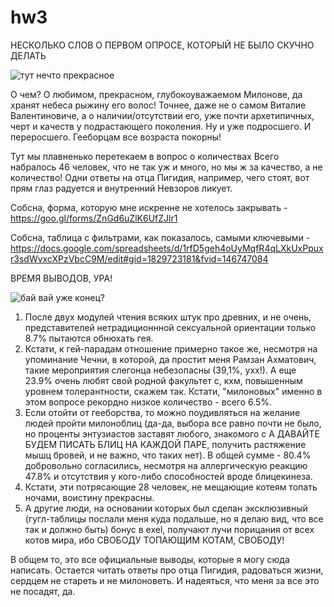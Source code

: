 # hw3
НЕСКОЛЬКО СЛОВ О ПЕРВОМ ОПРОСЕ, КОТОРЫЙ НЕ БЫЛО СКУЧНО ДЕЛАТЬ
  
  ![тут нечто прекрасное](https://cs5.pikabu.ru/images/big_size_comm/2015-03_5/14272179851331.jpg)

О чем? О любимом, прекрасном, глубокоуважаемом Милонове, да хранят небеса рыжину его волос! Точнее, даже не о самом Виталие Валентиновиче, а о наличии/отсутствии его, уже почти архетипичных, черт и качеств у подрастающего поколения. Ну и уже подросшего. И переросшего. Гееборцам все возраста покорны!

Тут мы плавненько перетекаем в вопрос о количествах
Всего набралось 46 человек, что не так уж и много, но мы ж за качество, а не количество! Одни ответы на отца Пигидия, например, чего стоят, вот прям глаз радуется и внутренний Невзоров ликует.

Собсна, форма, которую мне искренне не хотелось закрывать - https://goo.gl/forms/ZnGd6uZlK6UfZJlr1

Собсна, таблица с фильтрами, как показалось, самыми ключевыми - https://docs.google.com/spreadsheets/d/1rfD5geh4oUyMqfR4qLXkUxPpuxr3sdWvxcXPzVbcC9M/edit#gid=1829723181&fvid=146747084


ВРЕМЯ ВЫВОДОВ, УРА!

![бай вай уже конец?](https://www.meme-arsenal.com/memes/05807daa8cc122e3584e89e38d1f50a2.jpg)

1. После двух модулей чтения всяких штук про древних, и не очень, представителей нетрадиционнной сексуальной ориентации только 8.7% пытаются обнюхать гея.
2. Кстати, к гей-парадам отношение примерно такое же, несмотря на упоминание Чечни, в которой, да простит меня Рамзан Ахматович, такие мероприятия слегонца небезопасны (39,1%, ухх!). А еще 23.9% очень любят свой родной факультет с, кхм, повышенным уровнем толерантности, скажем так. Кстати, "милоновых" именно в этом вопросе рекордно низкое количество - всего 6.5%.
3. Если отойти от гееборства, то можно поудивляться на желание людей пройти милоноблиц (да-да, выбора все равно почти не было, но проценты энтузиастов заставят любого, знакомого с А ДАВАЙТЕ БУДЕМ ПИСАТЬ БЛИЦ НА КАЖДОЙ ПАРЕ, получить растяжение мышц бровей, и не важно, что таких нет). В общей сумме - 80.4% добровольно согласились, несмотря на аллергическую реакцию 47.8% и отсутствия у кого-либо способностей вроде блицекинеза.
4. Кстати, эти потрясающие 28 человек, не мещающие котеям топать ночами, воистину прекрасны.
5. А другие люди, на основании которых был сделан эксклюзивный (гугл-таблицы послали меня куда подальше, но я делаю вид, что все так и должно быть) бонус в exel, получают лучи порицания от всех котов мира, ибо СВОБОДУ ТОПАЮЩИМ КОТАМ, СВОБОДУ!
 
 В общем то, это все официальные выводы, которые я могу сюда написать. 
Остается читать ответы про отца Пигидия, радоваться жизни, сердцем не стареть и не милоноветь. И надеяться, что меня за все это не посадят, да.  
